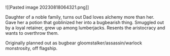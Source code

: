 ![[Pasted image 20230818064321.png]]

Daughter of a noble family, turns out Dad loves alchemy more than her. Gave her a potion that goblinized her into a bugbearish thing. Smuggled out by a loyal retainer, grew up among lumberjacks. Resents the aristocracy and wants to overthrow them.

Originally planned out as bugbear gloomstalker/assassin/warlock monstrosity, off flagship.